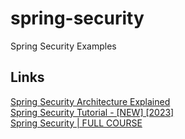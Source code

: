 # spring-security
Spring Security Examples

## Links

[Spring Security Architecture Explained](https://www.youtube.com/watch?v=h-9vhFeM3MY)  
[Spring Security Tutorial - [NEW] [2023]](https://www.youtube.com/watch?v=b9O9NI-RJ3o)  
[Spring Security | FULL COURSE](https://www.youtube.com/watch?v=her_7pa0vrg)   
